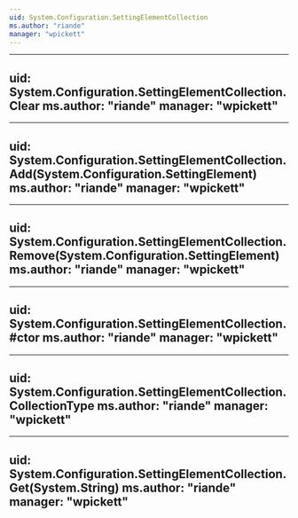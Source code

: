 ```yaml
---
uid: System.Configuration.SettingElementCollection
ms.author: "riande"
manager: "wpickett"
---
```


---
uid: System.Configuration.SettingElementCollection.Clear
ms.author: "riande"
manager: "wpickett"
---

---
uid: System.Configuration.SettingElementCollection.Add(System.Configuration.SettingElement)
ms.author: "riande"
manager: "wpickett"
---

---
uid: System.Configuration.SettingElementCollection.Remove(System.Configuration.SettingElement)
ms.author: "riande"
manager: "wpickett"
---

---
uid: System.Configuration.SettingElementCollection.#ctor
ms.author: "riande"
manager: "wpickett"
---

---
uid: System.Configuration.SettingElementCollection.CollectionType
ms.author: "riande"
manager: "wpickett"
---

---
uid: System.Configuration.SettingElementCollection.Get(System.String)
ms.author: "riande"
manager: "wpickett"
---
